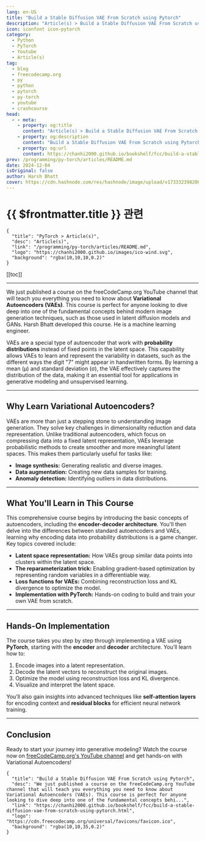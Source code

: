 ```yaml
---
lang: en-US
title: "Build a Stable Diffusion VAE From Scratch using Pytorch"
description: "Article(s) > Build a Stable Diffusion VAE From Scratch using Pytorch"
icon: iconfont icon-pytorch
category:
  - Python
  - PyTorch
  - Youtube
  - Article(s)
tag:
  - blog
  - freecodecamp.org
  - py
  - python
  - pytorch
  - py-torch
  - youtube
  - crashcourse
head:
  - - meta:
    - property: og:title
      content: "Article(s) > Build a Stable Diffusion VAE From Scratch using Pytorch"
    - property: og:description
      content: "Build a Stable Diffusion VAE From Scratch using Pytorch"
    - property: og:url
      content: https://chanhi2000.github.io/bookshelf/fcc/build-a-stable-diffusion-vae-from-scratch-using-pytorch.html
prev: /programming/py-torch/articles/README.md
date: 2024-12-04
isOriginal: false
author: Harsh Bhatt
cover: https://cdn.hashnode.com/res/hashnode/image/upload/v1733323982008/68d50c5d-0829-4d5c-90d0-c9feeedbd92d.jpeg
---
```


# {{ $frontmatter.title }} 관련

```component VPCard
{
  "title": "PyTorch > Article(s)",
  "desc": "Article(s)",
  "link": "/programming/py-torch/articles/README.md",
  "logo": "https://chanhi2000.github.io/images/ico-wind.svg",
  "background": "rgba(10,10,10,0.2)"
}
```

[[toc]]

---

<SiteInfo
  name="Build a Stable Diffusion VAE From Scratch using Pytorch"
  desc="We just published a course on the freeCodeCamp.org YouTube channel that will teach you everything you need to know about Variational Autoencoders (VAEs). This course is perfect for anyone looking to dive deep into one of the fundamental concepts behi..."
  url="https://freecodecamp.org/news/build-a-stable-diffusion-vae-from-scratch-using-pytorch"
  logo="https://cdn.freecodecamp.org/universal/favicons/favicon.ico"
  preview="https://cdn.hashnode.com/res/hashnode/image/upload/v1733323982008/68d50c5d-0829-4d5c-90d0-c9feeedbd92d.jpeg"/>

We just published a course on the freeCodeCamp.org YouTube channel that will teach you everything you need to know about **Variational Autoencoders (VAEs)**. This course is perfect for anyone looking to dive deep into one of the fundamental concepts behind modern image generation techniques, such as those used in latent diffusion models and GANs. Harsh Bhatt developed this course. He is a machine learning engineer.

VAEs are a special type of autoencoder that work with **probability distributions** instead of fixed points in the latent space. This capability allows VAEs to learn and represent the variability in datasets, such as the different ways the digit "7" might appear in handwritten forms. By learning a mean (μ) and standard deviation (σ), the VAE effectively captures the distribution of the data, making it an essential tool for applications in generative modeling and unsupervised learning.

---

## Why Learn Variational Autoencoders?

VAEs are more than just a stepping stone to understanding image generation. They solve key challenges in dimensionality reduction and data representation. Unlike traditional autoencoders, which focus on compressing data into a fixed latent representation, VAEs leverage probabilistic methods to create smoother and more meaningful latent spaces. This makes them particularly useful for tasks like:

- **Image synthesis:** Generating realistic and diverse images.
- **Data augmentation:** Creating new data samples for training.
- **Anomaly detection:** Identifying outliers in data distributions.

---

## What You'll Learn in This Course

This comprehensive course begins by introducing the basic concepts of autoencoders, including the **encoder-decoder architecture**. You'll then delve into the differences between standard autoencoders and VAEs, learning why encoding data into probability distributions is a game changer. Key topics covered include:

- **Latent space representation:** How VAEs group similar data points into clusters within the latent space.
- **The reparameterization trick:** Enabling gradient-based optimization by representing random variables in a differentiable way.
- **Loss functions for VAEs:** Combining reconstruction loss and KL divergence to optimize the model.
- **Implementation with PyTorch:** Hands-on coding to build and train your own VAE from scratch.

---

## Hands-On Implementation

The course takes you step by step through implementing a VAE using **PyTorch**, starting with the **encoder** and **decoder** architecture. You’ll learn how to:

1. Encode images into a latent representation.
2. Decode the latent vectors to reconstruct the original images.
3. Optimize the model using reconstruction loss and KL divergence.
4. Visualize and interpret the latent space.

You’ll also gain insights into advanced techniques like **self-attention layers** for encoding context and **residual blocks** for efficient neural network training.

---

## Conclusion

Ready to start your journey into generative modeling? Watch the course now on [<VPIcon icon="fa-brands fa-youtube"/>freeCodeCamp.org's YouTube channel](https://youtu.be/kG9l41Dtuyo) and get hands-on with Variational Autoencoders!

<VidStack src="youtube/kG9l41Dtuyo" />

<!-- TODO: add ARTICLE CARD -->
```component VPCard
{
  "title": "Build a Stable Diffusion VAE From Scratch using Pytorch",
  "desc": "We just published a course on the freeCodeCamp.org YouTube channel that will teach you everything you need to know about Variational Autoencoders (VAEs). This course is perfect for anyone looking to dive deep into one of the fundamental concepts behi...",
  "link": "https://chanhi2000.github.io/bookshelf/fcc/build-a-stable-diffusion-vae-from-scratch-using-pytorch.html",
  "logo": "https://cdn.freecodecamp.org/universal/favicons/favicon.ico",
  "background": "rgba(10,10,35,0.2)"
}
```
